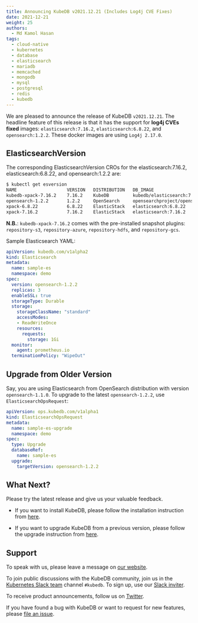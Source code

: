 ```yaml
---
title: Announcing KubeDB v2021.12.21 (Includes Log4j CVE Fixes)
date: 2021-12-21
weight: 25
authors:
  - Md Kamol Hasan
tags:
  - cloud-native
  - kubernetes
  - database
  - elasticsearch
  - mariadb
  - memcached
  - mongodb
  - mysql
  - postgresql
  - redis
  - kubedb
---
```


We are pleased to announce the release of KubeDB `v2021.12.21`. The headline feature of this release is that it has the support for **log4j CVEs fixed** images: `elasticsearch:7.16.2`,  `elasticsearch:6.8.22`, and `opensearch:1.2.2`. These docker images are using `Log4j 2.17.0`.

## ElasticsearchVersion

The corresponding ElasticsearchVersion CROs for the elasticsearch:7.16.2, elasticsearch:6.8.22, and opensearch:1.2.2 are:

```bash
$ kubectl get esversion 
NAME                   VERSION   DISTRIBUTION   DB_IMAGE                                          DEPRECATED   AGE
kubedb-xpack-7.16.2    7.16.2    KubeDB         kubedb/elasticsearch:7.16.2-xpack-v2021.12.24                  12s
opensearch-1.2.2       1.2.2     OpenSearch     opensearchproject/opensearch:1.2.2                             12s
xpack-6.8.22           6.8.22    ElasticStack   elasticsearch:6.8.22                                           12s
xpack-7.16.2           7.16.2    ElasticStack   elasticsearch:7.16.2                                           12s
```

**N.B.**: `kubedb-xpack-7.16.2` comes with the pre-installed snapshot plugins: `repository-s3`, `repository-azure`, `repository-hdfs`, and `repository-gcs`.

Sample Elasticsearch YAML:

```yaml
apiVersion: kubedb.com/v1alpha2
kind: Elasticsearch
metadata:
  name: sample-es
  namespace: demo
spec:
  version: opensearch-1.2.2
  replicas: 3
  enableSSL: true 
  storageType: Durable
  storage:
    storageClassName: "standard"
    accessModes:
    - ReadWriteOnce
    resources:
      requests:
        storage: 1Gi
  monitor:
    agent: prometheus.io
  terminationPolicy: "WipeOut"
```

## Upgrade from Older Version

Say, you are using Elasticsearch from OpenSearch distribution with version `opensearch-1.1.0`. To upgrade to the latest `opensearch-1.2.2`, use `ElasticsearchOpsRequest`:

```yaml
apiVersion: ops.kubedb.com/v1alpha1
kind: ElasticsearchOpsRequest
metadata:
  name: sample-es-upgrade
  namespace: demo
spec:
  type: Upgrade
  databaseRef:
    name: sample-es
  upgrade:
    targetVersion: opensearch-1.2.2
```

## What Next?

Please try the latest release and give us your valuable feedback.

- If you want to install KubeDB, please follow the installation instruction from [here](https://kubedb.com/docs/latest/setup).

- If you want to upgrade KubeDB from a previous version, please follow the upgrade instruction from [here](https://kubedb.com/docs/latest/setup/upgrade/).

## Support

To speak with us, please leave a message on [our website](https://appscode.com/contact/).

To join public discussions with the KubeDB community, join us in the [Kubernetes Slack team](https://kubernetes.slack.com/messages/C8149MREV/) channel `#kubedb`. To sign up, use our [Slack inviter](http://slack.kubernetes.io/).

To receive product announcements, follow us on [Twitter](https://twitter.com/KubeDB).

If you have found a bug with KubeDB or want to request for new features, please [file an issue](https://github.com/kubedb/project/issues/new).
